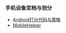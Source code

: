 ### 手机设备定档与划分  

* [Android打分代码与策略](安卓打分.txt)  
* [MobileHelper](https://github.com/XINCGer/ColaFrameWork/blob/master/Assets/Plugins/Foundation/MobileHelper.cs)  
